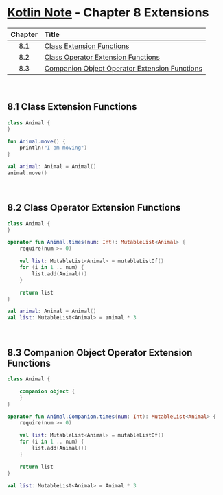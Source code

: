 # [Kotlin Note](../../README.md) - Chapter 8 Extensions
| Chapter | Title |
| :-: | :- |
| 8.1 | [Class Extension Functions](#81-class-extension-functions) |
| 8.2 | [Class Operator Extension Functions](#82-class-operator-extension-functions) |
| 8.3 | [Companion Object Operator Extension Functions](#83-companion-object-operator-extension-functions) |

<br />

## 8.1 Class Extension Functions
```kotlin
class Animal {
}

fun Animal.move() {
    println("I am moving")
}
```
```kotlin
val animal: Animal = Animal()
animal.move()
```

<br />

## 8.2 Class Operator Extension Functions
```kotlin
class Animal {
}

operator fun Animal.times(num: Int): MutableList<Animal> {
    require(num >= 0)

    val list: MutableList<Animal> = mutableListOf()
    for (i in 1 .. num) {
        list.add(Animal())
    }

    return list
}
```
```kotlin
val animal: Animal = Animal()
val list: MutableList<Animal> = animal * 3
```

<br />

## 8.3 Companion Object Operator Extension Functions
```kotlin
class Animal {

    companion object {
    }
}

operator fun Animal.Companion.times(num: Int): MutableList<Animal> {
    require(num >= 0)

    val list: MutableList<Animal> = mutableListOf()
    for (i in 1 .. num) {
        list.add(Animal())
    }

    return list
}
```
```kotlin
val list: MutableList<Animal> = Animal * 3
```

<br />
